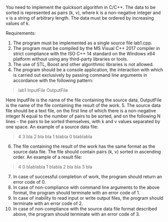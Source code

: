 You need to implement the quicksort algorithm in C/C++. The data to be sorted is represented as pairs (k, v), where k is a non-negative integer and v is a string of arbitrary length. The data must be ordered by increasing values of k.

Requirements:

1. The program must be implemented as a single source file lab1.cpp.
2. The program must be compiled by the MS Visual C++ 2017 compiler in strict compliance with the ISO C++ 14 standard on the Windows x64 platform without using any third-party libraries or tools.
3. The use of STL, Boost and other algorithmic libraries is not allowed.
4. The program should be a console application, the interaction with which is carried out exclusively by passing command line arguments in accordance with the following pattern:

> lab1 InputFile OutputFile 

Here InputFile is the name of the file containing the source data, OutputFile is the name of the file containing the result of the work.
5. The source data file should be a text file, on the first line of which there is a non-negative integer N equal to the number of pairs to be sorted, and on the following N lines - the pairs to be sorted themselves, with k and v values separated by one space. An example of a source data file:

> 4
> 3 bla
> 2 bla bla
> 1 blabla
> 0 blablabla

6. The file containing the result of the work has the same format as the source data file. The file should contain pairs (k, v) sorted in ascending order. An example of a result file:

> 4
> 0 blablabla
> 1 blabla 
> 2 bla bla 
> 3 bla

7. In case of successful completion of work, the program should return an error code of 0.
8. In case of non-compliance with command line arguments to the above format, the program should terminate with an error code of 1.
9. In case of inability to read input or write output files, the program should terminate with an error code of 2.
10. In case of non-compliance with the source data file format described above, the program should terminate with an error code of 3.
